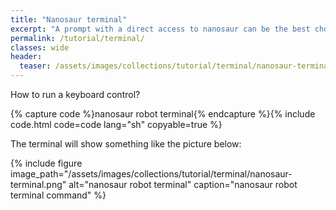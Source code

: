 ```yaml
---
title: "Nanosaur terminal"
excerpt: "A prompt with a direct access to nanosaur can be the best choice if you need an deep debug!"
permalink: /tutorial/terminal/
classes: wide
header:
  teaser: /assets/images/collections/tutorial/terminal/nanosaur-terminal-rqt-graph.png
---
```


How to run a keyboard control?

{% capture code %}nanosaur robot terminal{% endcapture %}{% include code.html code=code lang="sh" copyable=true %}

The terminal will show something like the picture below:

{% include figure image_path="/assets/images/collections/tutorial/terminal/nanosaur-terminal.png" alt="nanosaur robot terminal" caption="nanosaur robot terminal command" %}

